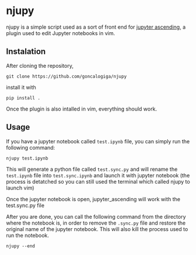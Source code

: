 # njupy

njupy is a simple script used as a sort of front end for [jupyter
ascending](https://github.com/untitled-ai/jupyter_ascending.vim), a plugin used
to edit Jupyter notebooks in vim.

## Instalation

After cloning the repository,

```
git clone https://github.com/goncalogiga/njupy
```

install it with 

```
pip install .
```

Once the plugin is also intalled in vim, everything should work.

## Usage

If you have a jupyter notebook called ```test.ipynb``` file, you can simply run the following command:

```
njupy test.ipynb
```

This will generate a python file called ```test.sync.py``` and will rename the ```test.ipynb``` file into ```test.sync.ipynb``` and launch it with jupyter notebook (the process is detatched so you can still used the terminal which called njupy to launch vim)

Once the jupyter notebook is open, jupyter_ascending will work with the test.sync.py file

After you are done, you can call the following command from the directory where the notebook is, in order to remove the ```.sync.py``` file and restore the original name of the jupyter notebook. This will also kill the process used to run the notebook.

```
njupy --end
```
